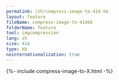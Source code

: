 ```yaml
---
permalink: /zh/compress-image-to-414-kb
layout: feature
fileName: compress-image-to-414kb
folderName: feature
tool: imgcompression
lang: zh
size: 414
type: kb
nointernationalization: true
---
```

{%- include compress-image-to-X.html -%}
      